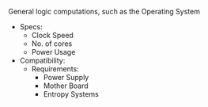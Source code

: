General logic computations, such as the Operating System
- Specs:
	- Clock Speed
	- No. of cores
	- Power Usage
- Compatibility:
	- Requirements:
		- Power Supply
		- Mother Board
		- Entropy Systems
